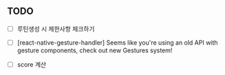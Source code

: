 ## TODO

- [ ] 루틴생성 시 제한사항 체크하기
- [ ] [react-native-gesture-handler] Seems like you're using an old API with gesture components, check out new Gestures system!

- [ ] score 계산
